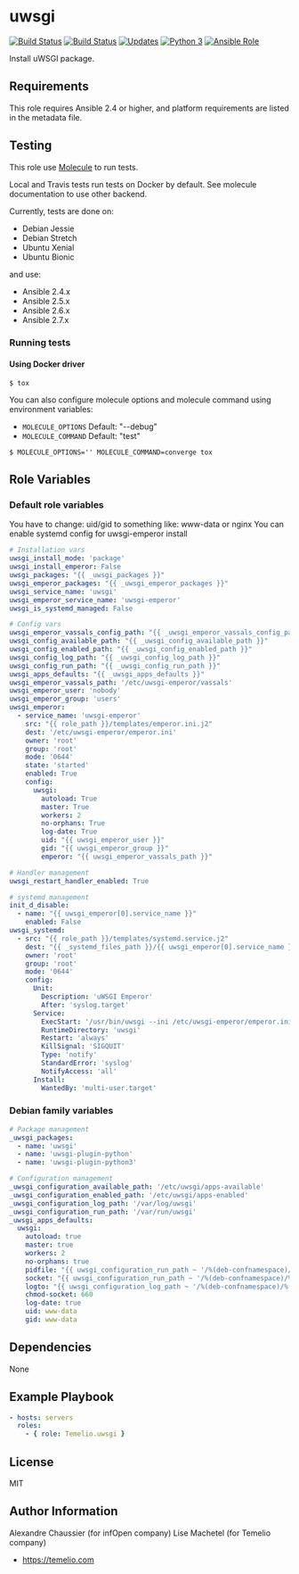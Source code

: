 # uwsgi

[![Build Status](https://img.shields.io/travis/Temelio/ansible-role-uwsgi/master.svg?label=travis_master)](https://travis-ci.org/Temelio/ansible-role-uwsgi)
[![Build Status](https://img.shields.io/travis/Temelio/ansible-role-uwsgi/develop.svg?label=travis_develop)](https://travis-ci.org/Temelio/ansible-role-uwsgi)
[![Updates](https://pyup.io/repos/github/Temelio/ansible-role-uwsgi/shield.svg)](https://pyup.io/repos/github/Temelio/ansible-role-uwsgi/)
[![Python 3](https://pyup.io/repos/github/Temelio/ansible-role-uwsgi/python-3-shield.svg)](https://pyup.io/repos/github/Temelio/ansible-role-uwsgi/)
[![Ansible Role](https://img.shields.io/ansible/role/12481.svg)](https://galaxy.ansible.com/Temelio/uwsgi/)

Install uWSGI package.

## Requirements

This role requires Ansible 2.4 or higher,
and platform requirements are listed in the metadata file.

## Testing

This role use [Molecule](https://github.com/metacloud/molecule/) to run tests.

Local and Travis tests run tests on Docker by default.
See molecule documentation to use other backend.

Currently, tests are done on:
- Debian Jessie
- Debian Stretch
- Ubuntu Xenial
- Ubuntu Bionic

and use:
- Ansible 2.4.x
- Ansible 2.5.x
- Ansible 2.6.x
- Ansible 2.7.x

### Running tests

#### Using Docker driver

```
$ tox
```
You can also configure molecule options and molecule command using environment variables:
* `MOLECULE_OPTIONS` Default: "--debug"
* `MOLECULE_COMMAND` Default: "test"

```
$ MOLECULE_OPTIONS='' MOLECULE_COMMAND=converge tox
```

## Role Variables

### Default role variables

You have to change: uid/gid to something like: www-data or nginx
You can enable systemd config for uwsgi-emperor install

``` yaml
# Installation vars
uwsgi_install_mode: 'package'
uwsgi_install_emperor: False
uwsgi_packages: "{{ _uwsgi_packages }}"
uwsgi_emperor_packages: "{{ _uwsgi_emperor_packages }}"
uwsgi_service_name: 'uwsgi'
uwsgi_emperor_service_name: 'uwsgi-emperor'
uwsgi_is_systemd_managed: False

# Config vars
uwsgi_emperor_vassals_config_path: "{{ _uwsgi_emperor_vassals_config_path }}"
uwsgi_config_available_path: "{{ _uwsgi_config_available_path }}"
uwsgi_config_enabled_path: "{{ _uwsgi_config_enabled_path }}"
uwsgi_config_log_path: "{{ _uwsgi_config_log_path }}"
uwsgi_config_run_path: "{{ _uwsgi_config_run_path }}"
uwsgi_apps_defaults: "{{ _uwsgi_apps_defaults }}"
uwsgi_emperor_vassals_path: '/etc/uwsgi-emperor/vassals'
uwsgi_emperor_user: 'nobody'
uwsgi_emperor_group: 'users'
uwsgi_emperor:
  - service_name: 'uwsgi-emperor'
    src: "{{ role_path }}/templates/emperor.ini.j2"
    dest: '/etc/uwsgi-emperor/emperor.ini'
    owner: 'root'
    group: 'root'
    mode: '0644'
    state: 'started'
    enabled: True
    config:
      uwsgi:
        autoload: True
        master: True
        workers: 2
        no-orphans: True
        log-date: True
        uid: "{{ uwsgi_emperor_user }}"
        gid: "{{ uwsgi_emperor_group }}"
        emperor: "{{ uwsgi_emperor_vassals_path }}"

# Handler management
uwsgi_restart_handler_enabled: True

# systemd management
init_d_disable:
  - name: "{{ uwsgi_emperor[0].service_name }}"
    enabled: False
uwsgi_systemd:
  - src: "{{ role_path }}/templates/systemd.service.j2"
    dest: "{{ _systemd_files_path }}/{{ uwsgi_emperor[0].service_name }}.service"
    owner: 'root'
    group: 'root'
    mode: '0644'
    config:
      Unit:
        Description: 'uWSGI Emperor'
        After: 'syslog.target'
      Service:
        ExecStart: '/usr/bin/uwsgi --ini /etc/uwsgi-emperor/emperor.ini'
        RuntimeDirectory: 'uwsgi'
        Restart: 'always'
        KillSignal: 'SIGQUIT'
        Type: 'notify'
        StandardError: 'syslog'
        NotifyAccess: 'all'
      Install:
        WantedBy: 'multi-user.target'

```

### Debian family variables

``` yaml
# Package management
_uwsgi_packages:
  - name: 'uwsgi'
  - name: 'uwsgi-plugin-python'
  - name: 'uwsgi-plugin-python3'

# Configuration management
_uwsgi_configuration_available_path: '/etc/uwsgi/apps-available'
_uwsgi_configuration_enabled_path: '/etc/uwsgi/apps-enabled'
_uwsgi_configuration_log_path: '/var/log/uwsgi'
_uwsgi_configuration_run_path: '/var/run/uwsgi'
_uwsgi_apps_defaults:
  uwsgi:
    autoload: true
    master: true
    workers: 2
    no-orphans: true
    pidfile: "{{ uwsgi_configuration_run_path ~ '/%(deb-confnamespace)/%(deb-confname)/pid' }}"
    socket: "{{ uwsgi_configuration_run_path ~ '/%(deb-confnamespace)/%(deb-confname)/socket' }}"
    logto: "{{ uwsgi_configuration_log_path ~ '/%(deb-confnamespace)/%(debconfname).log' }}"
    chmod-socket: 660
    log-date: true
    uid: www-data
    gid: www-data
```

## Dependencies

None

## Example Playbook

``` yaml
- hosts: servers
  roles:
    - { role: Temelio.uwsgi }
```

## License

MIT

## Author Information

Alexandre Chaussier (for infOpen company)
Lise Machetel (for Temelio company)
- https://temelio.com
